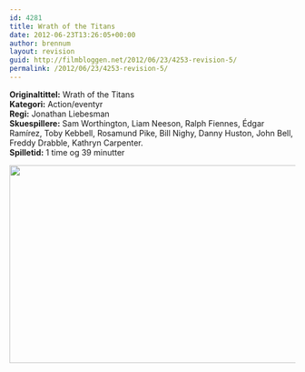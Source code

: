 ```yaml
---
id: 4281
title: Wrath of the Titans
date: 2012-06-23T13:26:05+00:00
author: brennum
layout: revision
guid: http://filmbloggen.net/2012/06/23/4253-revision-5/
permalink: /2012/06/23/4253-revision-5/
---
```

**Originaltittel:** Wrath of the Titans  
**Kategori:** Action/eventyr  
**Regi:** Jonathan Liebesman  
**Skuespillere:** Sam Worthington, Liam Neeson, Ralph Fiennes, Édgar Ramírez, Toby Kebbell, Rosamund Pike, Bill Nighy, Danny Huston, John Bell, Freddy Drabble, Kathryn Carpenter.  
**Spilletid:** 1 time og 39 minutter

<a href="http://filmbloggen.net/?attachment_id=4277" rel="attachment wp-att-4277"><img class="alignnone size-large wp-image-4277" src="http://filmbloggen.net/wp-content/uploads//2012/06/wrath-of-the-titans1-620x348.jpg" alt="" width="620" height="348" /></a>